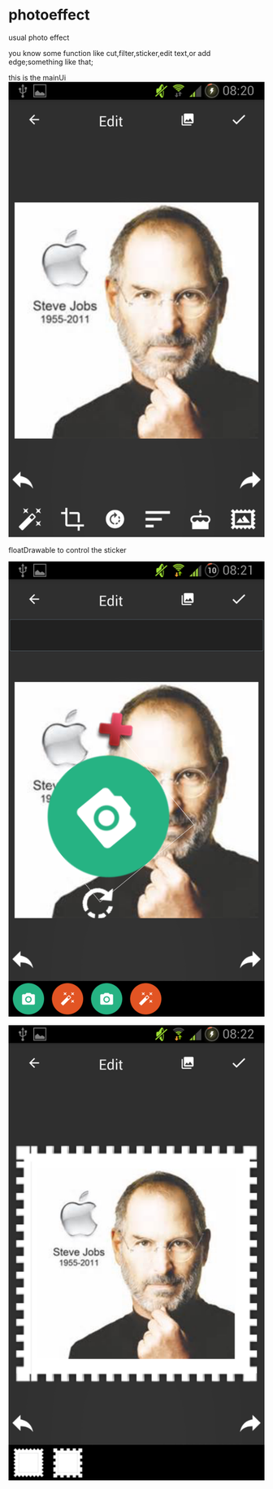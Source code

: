 # photoeffect
usual photo effect


you know some function like cut,filter,sticker,edit text,or add edge;something like that;

this is the mainUi
![image](https://github.com/hellofunbee/photoeffect/blob/master/Screenshot_2015-07-04-08-20-48.png)


floatDrawable to control the sticker

![image](https://github.com/hellofunbee/photoeffect/blob/master/Screenshot_2015-07-04-08-21-33.png)

![image](https://github.com/hellofunbee/photoeffect/blob/master/Screenshot_2015-07-04-08-22-07.png)
